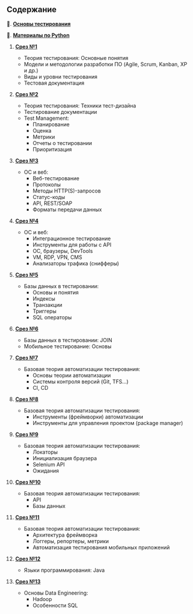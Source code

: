 ## Содержание   

🎯. **[Основы тестирования](!General-theory)**

🐍. **[Материалы по Python](!Python)**  


1. **[Срез №1](001.md)**  
   - Теория тестирования: Основные понятия  
   - Модели и методологии разработки ПО (Agile, Scrum, Kanban, XP и др.)  
   - Виды и уровни тестирования  
   - Тестовая документация  

2. **[Срез №2](002.md)**  
   - Теория тестирования: Техники тест-дизайна  
   - Тестирование документации  
   - Test Management:  
     - Планирование  
     - Оценка  
     - Метрики  
     - Отчеты о тестировании  
     - Приоритизация  

3. **[Срез №3](003.md)**  
   - ОС и веб:  
     - Веб-тестирование  
     - Протоколы  
     - Методы HTTP(S)-запросов  
     - Статус-коды  
     - API, REST/SOAP  
     - Форматы передачи данных  

4. **[Срез №4](004.md)**  
   - ОС и веб:  
     - Интеграционное тестирование  
     - Инструменты для работы с API  
     - ОС, браузеры, DevTools  
     - VM, RDP, VPN, CMS  
     - Анализаторы трафика (снифферы)  

5. **[Срез №5](005.md)**  
   - Базы данных в тестировании:  
     - Основы и понятия  
     - Индексы  
     - Транзакции  
     - Триггеры  
     - SQL операторы  

6. **[Срез №6](006.md)**  
   - Базы данных в тестировании: JOIN  
   - Мобильное тестирование: Основы  

7. **[Срез №7](007.md)**  
   - Базовая теория автоматизации тестирования:  
     - Основы теории автоматизации  
     - Системы контроля версий (Git, TFS...)  
     - CI, CD  

8. **[Срез №8](008.md)**  
   - Базовая теория автоматизации тестирования:  
     - Инструменты (фреймворки) автоматизации  
     - Инструменты для управления проектом (package manager)  

9. **[Срез №9](009.md)**  
   - Базовая теория автоматизации тестирования:  
     - Локаторы  
     - Инициализация браузера  
     - Selenium API  
     - Ожидания  

10. **[Срез №10](010.md)**  
    - Базовая теория автоматизации тестирования:  
      - API  
      - Базы данных  

11. **[Срез №11](011.md)**  
    - Базовая теория автоматизации тестирования:  
      - Архитектура фреймворка  
      - Логгеры, репортеры, метрики  
      - Автоматизация тестирования мобильных приложений  

12. **[Срез №12](012.md)**  
    - Языки программирования: Java  

13. **[Срез №13](013.md)**  
    - Основы Data Engineering:  
      - Hadoop  
      - Особенности SQL    
